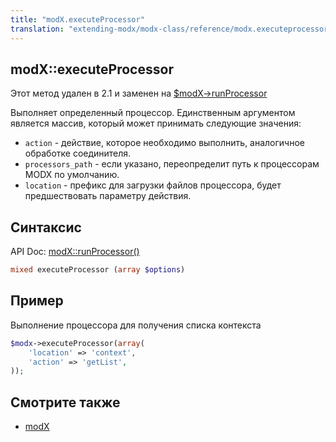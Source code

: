 ```yaml
---
title: "modX.executeProcessor"
translation: "extending-modx/modx-class/reference/modx.executeprocessor"
---
```


## modX::executeProcessor

Этот метод удален в 2.1 и заменен на [$modX->runProcessor](extending-modx/modx-class/reference/modx.runprocessor)

Выполняет определенный процессор. Единственным аргументом является массив, который может принимать следующие значения:

- `action` - действие, которое необходимо выполнить, аналогичное обработке соединителя.
- `processors_path` - если указано, переопределит путь к процессорам MODX по умолчанию.
- `location` - префикс для загрузки файлов процессора, будет предшествовать параметру действия.

## Синтаксис

API Doc: [modX::runProcessor()](http://api.modx.com/revolution/2.2/db_core_model_modx_modx.class.html#%5CmodX::runProcessor())

``` php
mixed executeProcessor (array $options)
```

## Пример

Выполнение процессора для получения списка контекста

``` php
$modx->executeProcessor(array(
    'location' => 'context',
    'action' => 'getList',
));
```

## Смотрите также

- [modX](extending-modx/core-model/modx "modX")
